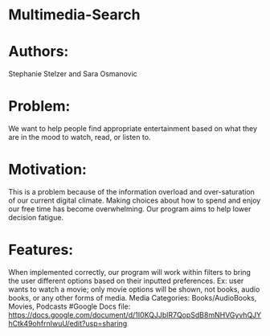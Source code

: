 # Multimedia-Search
# Authors: 
Stephanie Stelzer and Sara Osmanovic
# Problem: 
We want to help people find appropriate entertainment based on what they are in the mood to watch, read, or listen to.
# Motivation: 
This is a problem because of the information overload and over-saturation of our current digital climate. Making choices about how to spend and enjoy our free time has become overwhelming. Our program aims to help lower decision fatigue.
# Features: 
When implemented correctly, our program will work within filters to bring the user different options based on their inputted preferences. 
Ex: user wants to watch a movie; only movie options will be shown, not books, audio books, or any other forms of media.
Media Categories: Books/AudioBooks, Movies, Podcasts
#Google Docs file:
https://docs.google.com/document/d/1I0KQJJblR7QopSdB8mNHVGyvhQJYhCtk49ohfrnIwuU/edit?usp=sharing 
